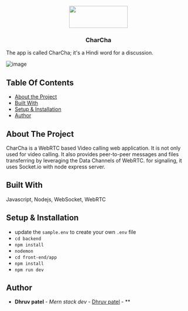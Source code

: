 <p align="center">
<img src="https://github.com/dhruv160410116084/React-WebRTC-videocall-app/assets/47494828/e19212f9-602c-468b-a70b-2d9788a44142"  width="160" height="60" /> 
  
</p>

  <h3 align="center"> CharCha</h3>
  
The app is called CharCha; it's a Hindi word for a discussion.

![image](https://github.com/dhruv160410116084/React-WebRTC-videocall-app/assets/47494828/dcba565b-1322-4983-8f07-e11cfd644c53)

## Table Of Contents

* [About the Project](#about-the-project)
* [Built With](#built-with)
* [Setup & Installation](#setup-&-installation)
* [Author](#author)

## About The Project

CharCha is a WebRTC based Video calling web application. It is not only used for video calling. It also provides peer-to-peer messages and files transferring by leveraging the Data Channels of WebRTC. for signaling, it uses 
Socket.io with node express server.

## Built With
Javascript, Nodejs, WebSocket, WebRTC
## Setup & Installation
- update the `sample.env` to create your own `.env` file <br/>
- `cd backend`
- `npm install`
- `nodemon`
- `cd front-end/app`
- `npm install`
- `npm run dev`
  
## Author
* **Dhruv patel** - *Mern stack dev* - [Dhruv patel](https://github.com/dhruv160410116084/) - **



